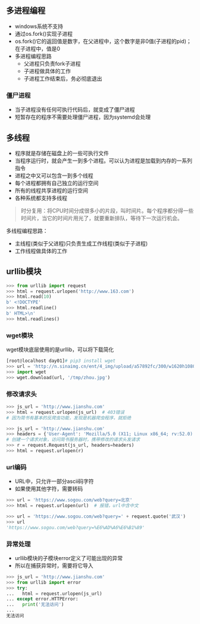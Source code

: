 ## 多进程编程

- windows系统不支持
- 通过os.fork()实现子进程
- os.fork()它的返回值是数字，在父进程中，这个数字是非0值(子进程的pid)；在子进程中，值是0
- 多进程编程思路
  - 父进程只负责fork子进程
  - 子进程做具体的工作
  - 子进程工作结束后，务必彻底退出

### 僵尸进程

- 当子进程没有任何可执行代码后，就变成了僵尸进程
- 短暂存在的程序不需要处理僵尸进程，因为systemd会处理

## 多线程

- 程序就是存储在磁盘上的一些可执行文件
- 当程序运行时，就会产生一到多个进程。可以认为进程是加载到内存的一系列指令
- 进程之中又可以包含一到多个线程
- 每个进程都拥有自己独立的运行空间
- 所有的线程共享进程的运行空间
- 各种系统都支持多线程

> 时分复用：将CPU时间分成很多小的片段，叫时间片。每个程序都分得一些时间片，当它的时间片用光了，就要重新排队，等待下一次运行机会。

多线程编程思路：

- 主线程(类似于父进程)只负责生成工作线程(类似于子进程)
- 工作线程做具体的工作

## urllib模块

```python
>>> from urllib import request
>>> html = request.urlopen('http://www.163.com')
>>> html.read(10)
b' <!DOCTYPE'
>>> html.readline()
b' HTML>\n'
>>> html.readlines()
```

### wget模块

wget模块底层使用的是urllib，可以将下载简化

```python
[root@localhost day01]# pip3 install wget
>>> url = 'http://n.sinaimg.cn/ent/4_img/upload/a57892fc/300/w1620h1080/20200218/2958-iprtayz1488773.jpg'
>>> import wget
>>> wget.download(url, '/tmp/zhou.jpg')
```

### 修改请求头

```python
>>> js_url = 'http://www.jianshu.com'
>>> html = request.urlopen(js_url)  # 403错误
# 因为简书有基本的反爬虫功能，发现是机器爬虫程序，就拒绝

>>> js_url = 'http://www.jianshu.com'
>>> headers = {'User-Agent': 'Mozilla/5.0 (X11; Linux x86_64; rv:52.0) Gecko/20100101 Firefox/52.0'}
# 创建一个请求对象，访问简书服务器时，携带修改的请求头发请求
>>> r = request.Request(js_url, headers=headers)
>>> html = request.urlopen(r)
```

### url编码

- URL中，只允许一部分ascii码字符
- 如果使用其他字符，需要转码

```python
>>> url = 'https://www.sogou.com/web?query=北京'
>>> html = request.urlopen(url)  # 报错，url中含中文

>>> url = 'https://www.sogou.com/web?query=' + request.quote('武汉')
>>> url
'https://www.sogou.com/web?query=%E6%AD%A6%E6%B1%89'
```

### 异常处理

- urllib模块的子模块error定义了可能出现的异常
- 所以在捕获异常时，需要将它导入

```python
>>> js_url = 'http://www.jianshu.com'
>>> from urllib import error
>>> try:
...   html = request.urlopen(js_url)
... except error.HTTPError:
...   print('无法访问')
... 
无法访问
```






